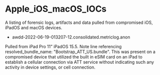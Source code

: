 # Apple_iOS_macOS_IOCs
A listing of forensic logs, artifacts and data pulled from compromised iOS, iPadOS and macOS devices.

- awdd-2022-06-19-013207-12.consolidated.metriclog.anon

Pulled from iPad Pro 11” iPadOS 15.5.  Note line referencing resolved_bundle_name: "Bootstrap_ATT_US.bundle".
This was present on a compromised device that utilized the built in eSIM card on an iPad to establish a cellular connection via ATT service without indicating such any activity in device settings, or cell connection.  
